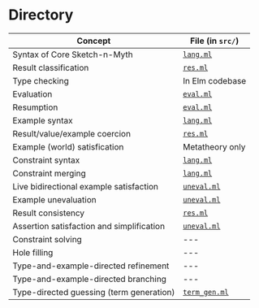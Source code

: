 # Directory

| Concept                                     | File (in `src/`)
| ------------------------------------------- | ------------------------------
| Syntax of Core Sketch-n-Myth                | [`lang.ml`](src/lang.ml)
| Result classification                       | [`res.ml`](src/res.ml)
| Type checking                               | In Elm codebase
| Evaluation                                  | [`eval.ml`](src/eval.ml)
| Resumption                                  | [`eval.ml`](src/eval.ml)
| Example syntax                              | [`lang.ml`](src/lang.ml)
| Result/value/example coercion               | [`res.ml`](src/res.ml)
| Example (world) satisfication               | Metatheory only
| Constraint syntax                           | [`lang.ml`](src/lang.ml)
| Constraint merging                          | [`lang.ml`](src/constraints.ml)
| Live bidirectional example satisfaction     | [`uneval.ml`](src/uneval.ml)
| Example unevaluation                        | [`uneval.ml`](src/uneval.ml)
| Result consistency                          | [`res.ml`](src/res.ml)
| Assertion satisfaction and simplification   | [`uneval.ml`](src/uneval.ml)
| Constraint solving                          | ---
| Hole filling                                | ---
| Type-and-example-directed refinement        | ---
| Type-and-example-directed branching         | ---
| Type-directed guessing (term generation)    | [`term_gen.ml`](src/term_gen.ml)
